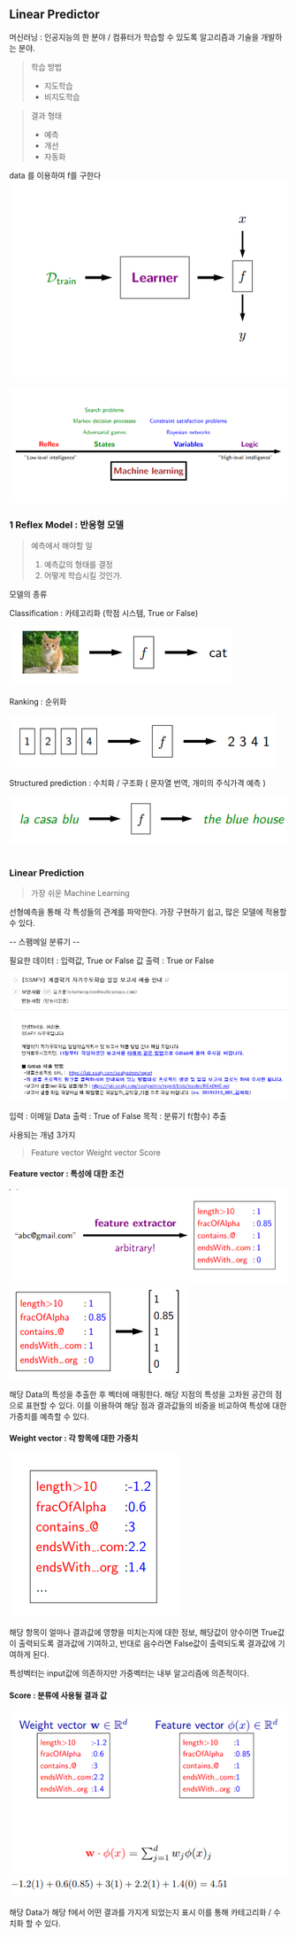 ## Linear Predictor

머신러닝 : 인공지능의 한 분야  /  컴퓨터가 학습할 수 있도록 알고리즘과 기술을 개발하는 분야.
> 학습 방법 
>  - 지도학습
>  - 비지도학습

> 결과 형태
>  - 예측  
> -  개선
> -  자동화


data 를 이용하여  f를 구한다
<img src=./image/linear2.png>


<img src=./image/Machine_Learning.png>

### 1 Reflex Model : 반응형 모델

> 예측에서 해야할 일 
> 1. 예측값의 형태를 결정
> 2. 어떻게 학습시킬 것인가.


모델의 종류

Classification : 카테고리화  (학점 시스템, True or False)

<img src=./image/classification.png>

Ranking : 순위화 

<img src=./image/ranking.png>

Structured prediction : 수치화 / 구조화  ( 문자열 번역, 개미의 주식가격 예측 )

<img src=./image/prediction.png>



#
### Linear Prediction
> 가장 쉬운 Machine Learning 

선형예측을 통해 각 특성들의 관계를 파악한다.
가장 구현하기 쉽고, 많은 모델에 적용할 수 있다.



--  스팸메일 분류기   --

필요한 데이터 :   입력값,  True or False 값 
출력 : True or False

<img src=./image/email.png>

입력 :  이메일 Data
출력 :  True of False
목적 : 분류기 f(함수) 추출


사용되는 개념 3가지
>Feature vector 
>Weight vector
>Score

#### Feature vector : 특성에 대한 조건

<img src=./image/FE.png>
<img src=./image/FEV.png>

해당 Data의 특성을 추출한 후 벡터에 매핑한다.
해당 지점의 특성을 고차원 공간의 점으로 표현할 수 있다.
이를 이용하여 해당 점과 결과값들의 비중을 비교하여
특성에 대한 가중치를 예측할 수 있다.


#### Weight vector : 각 항목에 대한 가중치

<img src=./image/W.png>

해당 항목이 얼마나 결과값에 영향을 미치는지에 대한 정보,
해당값이 양수이면 True값이 출력되도록 결과값에 기여하고, 
반대로 음수라면 False값이 출력되도록 결과값에 기여하게 된다.

특성벡터는 input값에 의존하지만 가중벡터는 내부 알고리즘에 의존적이다.


#### Score :  분류에 사용될 결과 값
<img src=./image/Score.png>


<img src=./image/ScoreC.png>


해당 Data가 해당 f에서 어떤 결과를 가지게 되었는지 표시
이를 통해 카테고리화 / 수치화 할 수 있다.


<!--stackedit_data:
eyJoaXN0b3J5IjpbMTc0MjI1MDg3NCwtOTYyMTM2Mzk3LC0zOD
k4MTM3MjgsLTEwOTA4MDU2OTQsMTg5ODYxNjg1OCwxMTcxMzMw
ODIsOTA4NDY5ODE3LC02NTc1MjcwNzgsMTUxMDI1NjI2NCwtNT
k4NzY5MTY0LDE4NTM1MjI0MDksLTIwODg3NDY2MTJdfQ==
-->